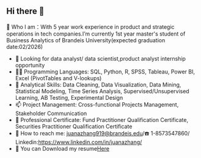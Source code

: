 ## Hi there 👋

🔭 Who I am：With 5 year work experience in product  and strategic operations in tech companies.I’m currently 1st year master's student of Business Analytics of Brandeis University(expected graduation date:02/2026)

- 🎯 Looking for data analyst/ data scientist,product analyst internship opportunity
- 🧑‍💻 Programming Languages: SQL, Python, R, SPSS, Tableau, Power BI, Excel (PivotTables and V-lookups)
- 🤔 Analytical Skills: Data Cleaning, Data Visualization, Data Mining, Statistical Modeling, Time Series Analysis, Supervised/Unsupervised Learning, AB Testing, Experimental Design 
- 📫 Project Management: Cross-functional Projects Management, Stakeholder Communication
- 📄 Professional Certificate: Fund Practitioner Qualification Certificate, Securities Practitioner Qualification Certificate
- 📮 How to reach me: juanazhang919@brandeis.edu/☎️ 1-8573547860/ Linkedin:https://www.linkedin.com/in/juanazhang/
- 📄 You can Download my resume[Here](https://github.com/Juana-Zhang/Juana-Zhang/raw/main/Zhang.Nuonan_Resume-%2010.13.pdf)
  

